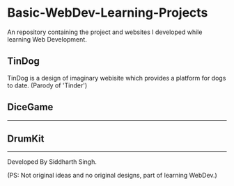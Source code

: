 # Basic-WebDev-Learning-Projects
An repository containing the project and websites I developed while learning Web Development.


## TinDog
TinDog is a design of imaginary webisite which provides a platform for dogs to date. (Parody of 'Tinder')

## DiceGame



---



## DrumKit


---

Developed By Siddharth Singh. 

(PS: Not original ideas and no original designs, part of learning WebDev.)

